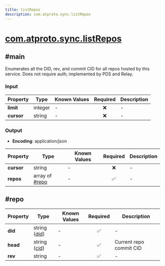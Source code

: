 ```yaml
---
title: listRepos
description: com.atproto.sync.listRepos
---
```


# [com.atproto.sync.listRepos](https://github.com/myConsciousness/atproto.dart/blob/main/lexicons/com/atproto/sync/listRepos.json)

## #main

Enumerates all the DID, rev, and commit CID for all repos hosted by this service. Does not require auth; implemented by PDS and Relay.

### Input

| Property | Type | Known Values | Required | Description |
| --- | --- | --- | :---: | --- |
| **limit** | integer | - | ❌ | - |
| **cursor** | string | - | ❌ | - |

### Output

- **Encoding**: application/json

| Property | Type | Known Values | Required | Description |
| --- | --- | --- | :---: | --- |
| **cursor** | string | - | ❌ | - |
| **repos** | array of [#repo](#repo) | - | ✅ | - |

## #repo

| Property | Type | Known Values | Required | Description |
| --- | --- | --- | :---: | --- |
| **did** | string ([did](https://atproto.com/specs/did)) | - | ✅ | - |
| **head** | string ([cid](https://atproto.com/specs/repository#cid-formats)) | - | ✅ | Current repo commit CID |
| **rev** | string | - | ✅ | - |
